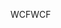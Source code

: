 <span data-ttu-id="cbb17-101">WCF</span><span class="sxs-lookup"><span data-stu-id="cbb17-101">WCF</span></span>